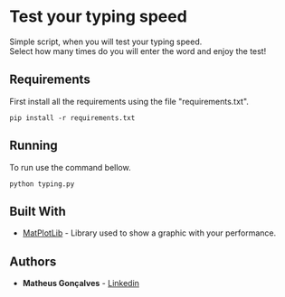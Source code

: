 # Test your typing speed

Simple script, when you will test your typing speed.<br>
Select how many times do you will enter the word and enjoy the test!

## Requirements

First install all the requirements using the file "requirements.txt".

```
pip install -r requirements.txt
```

## Running

To run use the command bellow.

```
python typing.py
```

## Built With

* [MatPlotLib](https://matplotlib.org/) - Library used to show a graphic with your performance.

## Authors

* **Matheus Gonçalves** - [Linkedin](https://www.linkedin.com/in/matheus-sgoncalves/)
